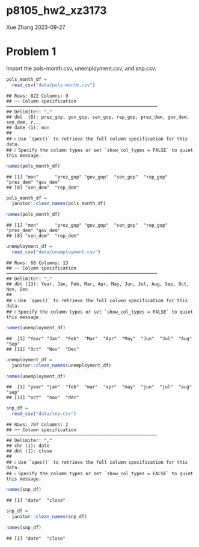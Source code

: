 p8105_hw2_xz3173
================
Xue Zhang
2023-09-27

# Problem 1

Import the pols-month.csv, unemployment.csv, and snp.csv.

``` r
pols_month_df = 
  read_csv("data/pols-month.csv")
```

    ## Rows: 822 Columns: 9
    ## ── Column specification ────────────────────────────────────────────────────────
    ## Delimiter: ","
    ## dbl  (8): prez_gop, gov_gop, sen_gop, rep_gop, prez_dem, gov_dem, sen_dem, r...
    ## date (1): mon
    ## 
    ## ℹ Use `spec()` to retrieve the full column specification for this data.
    ## ℹ Specify the column types or set `show_col_types = FALSE` to quiet this message.

``` r
names(pols_month_df)
```

    ## [1] "mon"      "prez_gop" "gov_gop"  "sen_gop"  "rep_gop"  "prez_dem" "gov_dem" 
    ## [8] "sen_dem"  "rep_dem"

``` r
pols_month_df = 
  janitor::clean_names(pols_month_df)

names(pols_month_df)
```

    ## [1] "mon"      "prez_gop" "gov_gop"  "sen_gop"  "rep_gop"  "prez_dem" "gov_dem" 
    ## [8] "sen_dem"  "rep_dem"

``` r
unemployment_df = 
  read_csv("data/unemployment.csv")
```

    ## Rows: 68 Columns: 13
    ## ── Column specification ────────────────────────────────────────────────────────
    ## Delimiter: ","
    ## dbl (13): Year, Jan, Feb, Mar, Apr, May, Jun, Jul, Aug, Sep, Oct, Nov, Dec
    ## 
    ## ℹ Use `spec()` to retrieve the full column specification for this data.
    ## ℹ Specify the column types or set `show_col_types = FALSE` to quiet this message.

``` r
names(unemployment_df)
```

    ##  [1] "Year" "Jan"  "Feb"  "Mar"  "Apr"  "May"  "Jun"  "Jul"  "Aug"  "Sep" 
    ## [11] "Oct"  "Nov"  "Dec"

``` r
unemployment_df = 
  janitor::clean_names(unemployment_df)

names(unemployment_df)
```

    ##  [1] "year" "jan"  "feb"  "mar"  "apr"  "may"  "jun"  "jul"  "aug"  "sep" 
    ## [11] "oct"  "nov"  "dec"

``` r
snp_df = 
  read_csv("data/snp.csv")
```

    ## Rows: 787 Columns: 2
    ## ── Column specification ────────────────────────────────────────────────────────
    ## Delimiter: ","
    ## chr (1): date
    ## dbl (1): close
    ## 
    ## ℹ Use `spec()` to retrieve the full column specification for this data.
    ## ℹ Specify the column types or set `show_col_types = FALSE` to quiet this message.

``` r
names(snp_df)
```

    ## [1] "date"  "close"

``` r
snp_df = 
  janitor::clean_names(snp_df)

names(snp_df)
```

    ## [1] "date"  "close"
